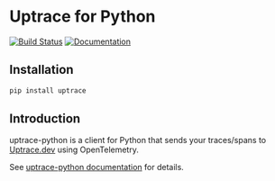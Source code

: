 # Uptrace for Python

[![Build Status](https://travis-ci.org/uptrace/uptrace-python.svg?branch=master)](https://travis-ci.org/uptrace/uptrace-python)
[![Documentation](https://img.shields.io/badge/documentation-uptrace-brightgreen)](https://docs.uptrace.dev/python/)

## Installation

```bash
pip install uptrace
```

## Introduction

uptrace-python is a client for Python that sends your traces/spans to
[Uptrace.dev](https://uptrace.dev) using OpenTelemetry.

See [uptrace-python documentation](https://docs.uptrace.dev/python/) for details.
